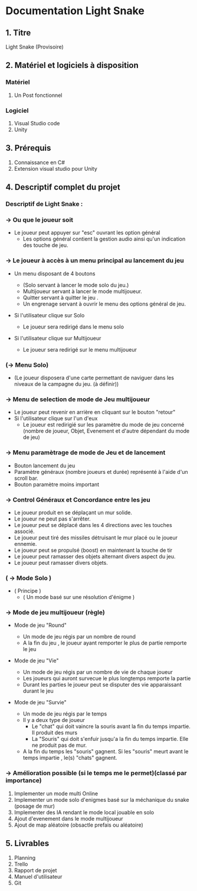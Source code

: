# Documentation Light Snake

## 1. Titre
Light Snake (Provisoire)

## 2. Matériel et logiciels à disposition
### Matériel
1. Un Post fonctionnel 

### Logiciel
1. Visual Studio code
2. Unity

## 3. Prérequis 
1. Connaissance en C#
2. Extension visual studio pour Unity


## 4. Descriptif complet du projet
### Descriptif de Light Snake :

### -> Ou que le joueur soit
  - Le joueur peut appuyer sur "esc" ouvrant les option général
    - Les options général contient la gestion audio ainsi qu'un indication des touche de jeu.

### -> Le joueur à accès à un menu principal au lancement du jeu

- Un menu disposant de 4 boutons

    - (Solo servant à lancer le mode solo du jeu.)
    - Multijoueur servant à lancer le mode multijoueur.
    - Quitter servant à quitter le jeu .
    - Un engrenage servant à ouvrir le menu des options général de jeu.

- Si l'utilisateur clique sur Solo
    - Le joueur sera redirigé dans le menu solo

- Si l'utilisateur clique sur Multijoueur 
    - Le joueur sera redirigé sur le menu multijoueur

### (-> Menu Solo)
- (Le joueur disposera d'une carte permettant de naviguer dans les niveaux de la campagne du jeu. (à définir))

    
### -> Menu de selection de mode de Jeu multijoueur
- Le joueur peut revenir en arrière en cliquant sur le bouton "retour"
- Si l'utilisateur clique sur l'un d'eux
    - Le joueur est redirigié sur les paramètre du mode de jeu concerné (nombre de joueur, Objet, Evenement et d'autre dépendant du mode de jeu)

 
 ### -> Menu paramètrage de mode de Jeu et de lancement
- Bouton lancement du jeu
- Paramètre généraux (nombre joueurs et durée) représenté à l'aide d'un scroll bar. 
- Bouton paramètre moins important


### -> Control Généraux et Concordance entre les jeu
  - Le joueur produit en se déplaçant un mur solide.
  - Le joueur ne peut pas s'arrêter.
  - Le joueur peut se déplacé dans les 4 directions avec les touches associé.
  - Le joueur peut tiré des missiles détruisant le mur placé ou le joueur ennemie. 
  - Le joueur peut se propulsé (boost) en maintenant la touche de tir
  - Le joueur peut ramasser des objets alternant divers aspect du jeu.
  - Le joueur peut ramasser divers objets.

### ( -> Mode Solo )
- ( Principe )
    - ( Un mode basé sur une résolution d'énigme )

### -> Mode de jeu multijoueur (règle)

- Mode de jeu "Round"
   - Un mode de jeu régis par un nombre de round
   - A la fin du jeu , le joueur ayant remporter le plus de partie remporte le jeu
  
- Mode de jeu "Vie"
    - Un mode de jeu régis par un nombre de vie de chaque joueur
    - Les joueurs qui auront survecue le plus longtemps remporte la partie
    - Durant les parties le joueur peut se disputer des vie apparaissant durant le jeu

- Mode de jeu "Survie"
    - Un mode de jeu régis par le temps
    - Il y a deux type de joueur
      - Le "chat" qui doit vaincre la souris avant la fin du temps impartie. Il produit des murs
      - La "Souris" qui doit s'enfuir jusqu'a la fin du temps impartie. Elle ne produit pas de mur.
    - A la fin du temps les "souris" gagnent. Si les "souris" meurt avant le temps impartie , le(s) "chats" gagnent.

### -> Amélioration possible (si le temps me le permet)(classé par importance)
1. Implementer un mode multi Online 
2. Implementer un mode solo d'enigmes basé sur la méchanique du snake (posage de mur)
3. Implementer des IA rendant le mode local jouable en solo
4. Ajout d'evenement dans le mode multijoueur
5. Ajout de map aléatoire (obsactle prefais ou aléatoire)


## 5. Livrables
1. Planning
2. Trello
3. Rapport de projet
4. Manuel d'utilisateur
5. Git

